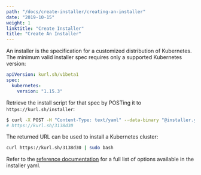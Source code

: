```yaml
---
path: "/docs/create-installer/creating-an-installer"
date: "2019-10-15"
weight: 1
linktitle: "Create Installer"
title: "Create An Installer"
---
```


An installer is the specification for a customized distribution of Kubernetes.
The minimum valid installer spec requires only a supported Kubernetes version:

```yaml
apiVersion: kurl.sh/v1beta1
spec:
  kubernetes:
    version: "1.15.3"
```

Retrieve the install script for that spec by POSTing it to `https://kurl.sh/installer`:

```bash
$ curl -X POST -H "Content-Type: text/yaml" --data-binary "@installer.yaml" https://kurl.sh/installer && echo ""
# https://kurl.sh/3138d30
```

The returned URL can be used to install a Kubernetes cluster:

```bash
curl https://kurl.sh/3138d30 | sudo bash
```

Refer to the [reference documentation](https://kots.io/reference/kubernetes-installers/kurl/) for a full list of options available in the installer yaml.